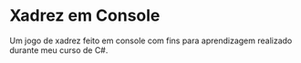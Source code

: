 # Xadrez em Console

Um jogo de xadrez feito em console com fins para aprendizagem
realizado durante meu curso de C#.
